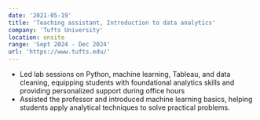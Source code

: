 ```yaml
---
date: '2021-05-19'
title: 'Teaching assistant, Introduction to data analytics'
company: 'Tufts University'
location: onsite
range: 'Sept 2024 - Dec 2024'
url: 'https://www.tufts.edu/'
---
```


- Led lab sessions on Python, machine learning, Tableau, and data cleaning, equipping students with foundational analytics skills and providing personalized support during office hours
- Assisted the professor and introduced machine learning basics, helping students apply analytical techniques to solve practical problems.
